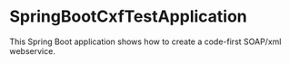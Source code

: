 # SpringBootCxfTestApplication
This Spring Boot application shows how to create a code-first SOAP/xml webservice.
